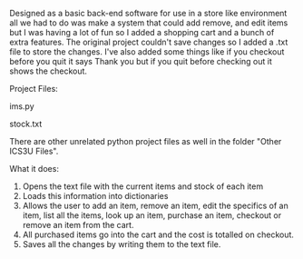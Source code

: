 Designed as a basic back-end software for use in a store like environment all we had to do was make a system that could add remove, and edit items but I was having a lot of fun so I added a shopping cart and a bunch of extra features. The original project couldn't save changes so I added a .txt file to store the changes. I've also added some things like if you checkout before you quit it says Thank you but if you quit before checking out it shows the checkout.

Project Files:

ims.py 

stock.txt

There are other unrelated python project files as well in the folder "Other ICS3U Files".


What it does:
1. Opens the text file with the current items and stock of each item
2. Loads this information into dictionaries
3. Allows the user to add an item, remove an item, edit the specifics of an item, list all the items, look up an item, purchase an item, checkout or remove an item from the cart.
4. All purchased items go into the cart and the cost is totalled on checkout.
5. Saves all the changes by writing them to the text file.
